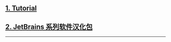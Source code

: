 ## [1. Tutorial][2]
## [2. JetBrains 系列软件汉化包][1]








---
[1]: https://github.com/pingfangx/TranslatorX
[xx]: https://github.com/Jythoner/pycharm
[2]: https://github.com/judasn/IntelliJ-IDEA-Tutorial
